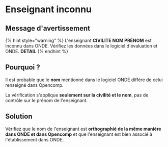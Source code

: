 # Enseignant inconnu

## Message d'avertissement

{% hint style="warning" %}
L'enseignant **CIVILITE NOM PRÉNOM** est inconnu dans ONDE. Vérifiez les données dans le logiciel d'évaluation et ONDE. **DETAIL**
{% endhint %}

## Pourquoi ?

Il est probable que le **nom** mentionné dans le logiciel ONDE diffère de celui renseigné dans Opencomp.

La vérification s'applique **seulement sur la civilité et le nom**, pas de contrôle sur le prénom de l'enseignant.

## Solution

Vérifiez que le nom de l'enseignant est **orthographié de la même manière dans ONDE et dans Opencomp** et que l'enseignant est bien associé à l'établissement dans ONDE.

